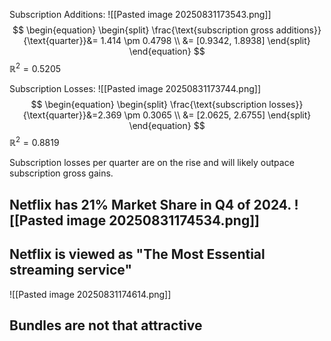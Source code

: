 Subscription Additions:
![[Pasted image 20250831173543.png]]
$$
\begin{equation}
\begin{split}
\frac{\text{subscription gross additions}}{\text{quarter}}&= 1.414 \pm 0.4798 \\
&= [0.9342, 1.8938]
\end{split}
\end{equation}
$$
$\mathbb{R}^2 = 0.5205$

Subscription Losses:
![[Pasted image 20250831173744.png]]
$$
\begin{equation}
\begin{split}
\frac{\text{subscription losses}}{\text{quarter}}&=2.369 \pm 0.3065 \\
&= [2.0625, 2.6755]
\end{split}
\end{equation}
$$
$\mathbb{R}^2=0.8819$

Subscription losses per quarter are on the rise and will likely outpace subscription gross gains.

## Netflix has 21% Market Share in Q4 of 2024. ![[Pasted image 20250831174534.png]]

## Netflix is viewed as "The Most Essential streaming service"
![[Pasted image 20250831174614.png]]

## Bundles are not that attractive